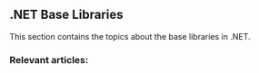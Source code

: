 ## .NET Base Libraries

This section contains the topics about the base libraries in .NET.

### Relevant articles: